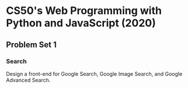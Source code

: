 # CS50's Web Programming with Python and JavaScript (2020)


## Problem Set 1

### Search
Design a front-end for Google Search, Google Image Search, and Google Advanced Search.
